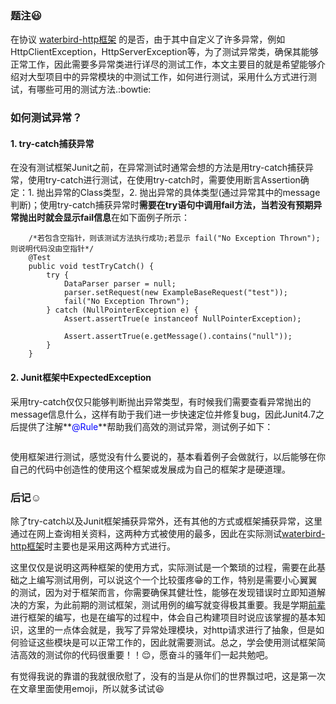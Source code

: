 
### 题注:smiley:

在协议 [waterbird-http框架](https://github.com/gaocn/waterbird-http) 的是否，由于其中自定义了许多异常，例如HttpClientException，HttpServerException等，为了测试异常类，确保其能够正常工作，因此需要多异常类进行详尽的测试工作，本文主要目的就是希望能够介绍对大型项目中的异常模块的中测试工作，如何进行测试，采用什么方式进行测试，有哪些可用的测试方法.:bowtie:

### 如何测试异常？

#### 1. try-catch捕获异常

在没有测试框架Junit之前，在异常测试时通常会想的方法是用try-catch捕获异常，使用try-catch进行测试，在使用try-catch时，需要使用断言Assertion确定：1. 抛出异常的Class类型，2. 抛出异常的具体类型(通过异常其中的message判断)；使用try-catch捕获异常时**需要在try语句中调用fail方法，当若没有预期异常抛出时就会显示fail信息**在如下面例子所示：

```
    /*若包含空指针，则该测试方法执行成功;若显示 fail("No Exception Thrown");则说明代码没由空指针*/
    @Test
    public void testTryCatch() {
        try {
            DataParser parser = null;
            parser.setRequest(new ExampleBaseRequest("test"));
            fail("No Exception Thrown");
        } catch (NullPointerException e) {
            Assert.assertTrue(e instanceof NullPointerException);

            Assert.assertTrue(e.getMessage().contains("null"));
        }
    }
```

#### 2. Junit框架中ExpectedException

采用try-catch仅仅只能够判断抛出异常类型，有时候我们需要查看异常抛出的message信息什么，这样有助于我们进一步快速定位并修复bug，因此Junit4.7之后提供了注解**<font color="blue">@Rule</font>**帮助我们高效的测试异常，测试例子如下：

```

```

使用框架进行测试，感觉没有什么要说的，基本看着例子会做就行，以后能够在你自己的代码中创造性的使用这个框架或发展成为自己的框架才是硬道理。

### 后记:relaxed:

除了try-catch以及Junit框架捕获异常外，还有其他的方式或框架捕获异常，这里通过在网上查询相关资料，这两种方式被使用的最多，因此在实际测试[waterbird-http框架](https://github.com/gaocn/waterbird-http)时主要也是采用这两种方式进行。

这里仅仅是说明这两种框架的使用方式，实际测试是一个繁琐的过程，需要在此基础之上编写测试用例，可以说这个一个比较蛋疼:grin:的工作，特别是需要小心翼翼的测试，因为对于框架而言，你需要确保其健壮性，能够在发现错误时立即知道解决的方案，为此前期的测试框架，测试用例的编写就变得极其重要。我是学期[前辈](https://litesuits.com/)进行框架的编写，也是在编写的过程中，体会自己构建项目时说应该掌握的基本知识，这里的一点体会就是，我写了异常处理模块，对http请求进行了抽象，但是如何验证这些模块是可以正常工作的，因此就需要测试。总之，学会使用测试框架简洁高效的测试你的代码很重要！！:relieved:，愿奋斗的骚年们一起共勉吧。

有觉得我说的靠谱的我就很欣慰了，没有的当是从你们的世界飘过吧，这是第一次在文章里面使用emoji，所以就多试试:laughing:
